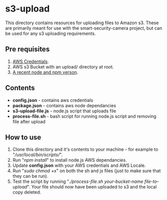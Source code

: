 
# s3-upload 

This directory contains resources for uploading files to Amazon s3.  These are primarily meant for use with the smart-security-camera project, but can be used for any s3 uploading requirements.

## Pre requisites

1. [AWS Credentials](http://docs.aws.amazon.com/general/latest/gr/aws-sec-cred-types.html#access-keys-and-secret-access-keys).
2. AWS s3 Bucket with an upload/ directory at root.
3. [A recent node and npm verson](https://github.com/sdesalas/node-pi-zero).

## Contents

* **config.json** - contains aws credentials
* **package.json** - contains aws node dependancies
* **s3-upload-file.js** - node.js script that uploads file
* **process-file.sh** - bash script for running node.js script and removing file after upload

## How to use

1. Clone this directory and it's contents to your machine - for example to "*/usr/local/bin/scripts/*".
2. Run "*npm install*" to install node.js AWS dependancies.
3. Update **config.json** with your AWS credentials and AWS Locale.
4. Run "*sudo chmod +x*" on both the sh and js files (just to make sure that they can be run).
5. Test the script by running "*./process-file.sh your-bucket-name file-to-upload*".  Your file should now have been uploaded to s3 and the local copy deleted.
